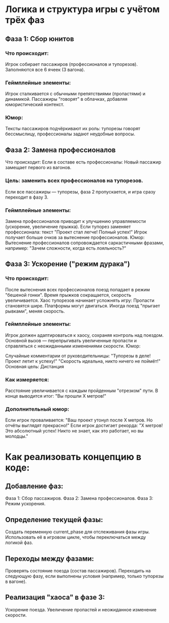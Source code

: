 # Логика и структура игры с учётом трёх фаз
## Фаза 1: Сбор юнитов
### Что происходит:
Игрок собирает пассажиров (профессионалов и тупорезов).
Заполняются все 6 ячеек (3 вагона).
### Геймплейные элементы:
Игрок сталкивается с обычными препятствиями (пропастями) и динамикой.
Пассажиры "говорят" в облачках, добавляя юмористический контекст.
### Юмор:
Тексты пассажиров подчёркивают их роль: тупорезы говорят бессмыслицу, профессионалы задают неудобные вопросы.
## Фаза 2: Замена профессионалов
Что происходит:
Если в составе есть профессионалы:
Новый пассажир замещает первого из вагонов.
### Цель: заменить всех профессионалов на тупорезов.
Если все пассажиры — тупорезы, фаза 2 пропускается, и игра сразу переходит в фазу 3.
### Геймплейные элементы:
Замена профессионалов приводит к улучшению управляемости (ускорение, увеличение прыжка).
Если тупорез заменяет профессионала: текст "Проект стал легче! Полный успех!"
Игрок получает больше очков за вытеснение профессионалов.
Юмор:
Вытеснение профессионалов сопровождается саркастичными фразами, например:
"Зачем сложности, когда есть лояльность?"
## Фаза 3: Ускорение ("режим дурака")
### Что происходит:
После вытеснения всех профессионалов поезд попадает в режим "бешеной гонки".
Время прыжков сокращается, скорость увеличивается.
Хаос тупорезов начинает усложнять игру:
Пропасти становятся шире.
Платформы могут двигаться.
Иногда поезд "прыгает рывками", меняя скорость.
### Геймплейные элементы:

Игрок должен адаптироваться к хаосу, сохраняя контроль над поездом.
Основной вызов — перепрыгивать увеличенные пропасти и справляться с неожиданными изменениями скорости.
Юмор:

Случайные комментарии от руководительницы:
"Тупорезы в деле! Проект летит к успеху!"
"Скорость идеальна, никто ничего не поймёт!"
Основная цель: Дистанция
### Как измеряется:
Расстояние увеличивается с каждым пройденным "отрезком" пути.
В конце выводится итог: "Вы прошли X метров!"
### Дополнительный юмор:
Если игрок проваливается:
"Ваш проект утонул после X метров. Но отчёты выглядят прекрасно!"
Если игрок достигает рекорда:
"X метров! Это абсолютный успех! Никто не знает, как это работает, но вы молодцы."



# Как реализовать концепцию в коде:
## Добавление фаз:

Фаза 1: Сбор пассажиров.
Фаза 2: Замена профессионалов.
Фаза 3: Режим ускорения.
## Определение текущей фазы:

Создать переменную current_phase для отслеживания фазы игры.
Использовать её в игровом цикле, чтобы переключаться между логикой фаз.
## Переходы между фазами:

Проверять состояние поезда (состав пассажиров).
Переходить на следующую фазу, если выполнены условия (например, только тупорезы в вагоне).
## Реализация "хаоса" в фазе 3:

Ускорение поезда.
Увеличение пропастей и неожиданное изменение скорости.